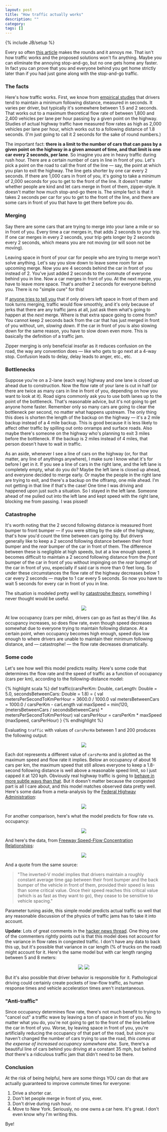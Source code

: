 ```yaml
---
layout: post
title: "How traffic actually works"
description: ""
category: 
tags: []
---
```

{% include JB/setup %}

Every so often [this article](http://www.smartmotorist.com/traffic-and-safety-guideline/traffic-jams.html) makes the
rounds and it annoys me. That isn't how traffic works and the proposed solutions won't fix anything. Maybe you can
eliminate the annoying stop-and-go, but no one gets home any faster. In fact you can prove that you and everyone behind you
get home strictly later than if you had just gone along with the stop-and-go traffic.

### The facts

Here's how traffic works. First, we know from [empirical studies](http://www.fhwa.dot.gov/publications/research/operations/tft/chap2.pdf)
that drivers tend to maintain a minimum following distance, measured in seconds. It varies per driver, but typically
it's somewhere between 1.5 and 2 seconds. That works out to a maximum theoretical flow rate of between 1,800 and 2,400
vehicles per lane per hour passing by a given point on the highway. Studies of actual highway traffic have measured flow
rates as high as 2,000 vehicles per lane per hour, which works out to a following distance of 1.8 seconds. (I'm just
going to call it 2 seconds for the sake of round numbers.)

The important fact: **there is a limit to the number of cars that can pass by a given point on the highway in a given
amount of time, and that limit is one car every 2 seconds, per lane**. So imagine you are in heavy traffic during
rush hour. There are a certain number of cars in line in front of you. Let's pick a  point on the road to call the front
of the line — say, the point at which you plan to exit the highway. The line gets shorter by one car every 2 seconds. If
there are 1,000 cars in front of you, it's going to take a minimum of 2,000 seconds for you to get to the front of the
line. It doesn't matter whether people are kind and let cars merge in front of them, zipper-style. It doesn't matter how
much stop-and-go there is. The simple fact is that it takes 2 seconds per car for you to get to the front of the line,
and there are some cars in front of you that have to get there before you do.

<!-- more -->

### Merging

Say there are some cars that are trying to merge into your lane a mile or so in front of you. Every time a car merges
in, that adds 2 seconds to your trip. If one car merges in every 2 seconds, your trip gets longer by 2 seconds every 2
seconds, which means you are not moving (or will soon not be moving).

Leaving space in front of your car for people who are trying to merge won't solve anything. Let's say you slow down to
leave some room for an upcoming merge. Now you are 4 seconds behind the car in front of you instead of 2. You've just
added 2 seconds to the commute of everyone behind you in line. Now a car merges in front of you. At the next merge, you
have to leave more space. That's another 2 seconds for everyone behind you. There is no "simple cure" for this!

If [anyone tries to tell you](http://www.smartmotorist.com/traffic-and-safety-guideline/traffic-jams.html) that if only
drivers left space in front of them and took turns merging, traffic would flow smoothly, and it's only because of jerks
that there are any traffic jams at all, just ask them what's going to happen at the _next_ merge. Where is that extra
space going to come from? You cannot keep 2 seconds back from the car that has just merged in front of you without, um,
_slowing down_. If the car in front of you is also slowing down for the same reason, you have to slow down even more.
This is basically the definition of a traffic jam.

Zipper merging is only beneficial insofar as it reduces confusion on the road, the way any convention does — like who
gets to go next at a 4-way stop. Confusion leads to delay, delay leads to anger, etc., etc.

### Bottlenecks

Suppose you're on a 2-lane (each way) highway and one lane is closed up ahead due to construction. Now the flow rate of
your lane is cut in half (or there are twice as many cars in line in front of you, depending on how you want to look at
it). Road signs commonly ask you to use both lanes up to the point of the bottleneck. That's reasonable advice, but it's not
going to get anyone home faster. Remember only so many cars are going to clear the bottleneck per second, no matter what
happens upstream. The only thing this does is shorten the length of the backup on the highway — it's a 2 mile backup
instead of a 4 mile backup. This is good because it is less likely to affect other traffic by spilling out onto onramps
and surface roads. Also maybe there's someone on the highway who's planning to exit 3 miles before the bottleneck. If
the backup is 2 miles instead of 4 miles, that person doesn't have to wait in traffic.

As an aside, whenever I see a line of cars on the highway (or, for that matter, any line of anythings anywhere), I make
sure I know what it's for before I get in it. If you see a line of cars in the right lane, and the left lane is
completely empty, what do you do? Maybe the left lane is closed up ahead, and everyone decided to merge early. Or maybe
the people in the right lane are trying to exit, and there's a backup on the offramp, one mile ahead. I'm not getting in
that line if that's the case! One time I was driving and happened upon just such a situation. So I stayed in the left
lane. Someone ahead of me pulled out into the left lane and kept speed with the right lane, blocking me from passing.
I was pissed!

### Catastrophe

It's worth noting that the 2 second following distance is measured front bumper to front bumper — if you were sitting by
the side of the highway, that's how you'd count the time between cars going by. But drivers generally like to keep a 2
second following distance between their front bumper and the _rear_ bumper of the car in front of them. The difference
between these is negligible at high speeds, but at a low enough speed, it becomes difficult to maintain a 2 second
following distance from the _front_ bumper of the car in front of you without impinging on the _rear_ bumper of the car
in front of you, especially if said car is more than 0 feet long. So under these circumstances the flow rate of the
highway decreases below 1 car every 2 seconds — maybe to 1 car every 5 seconds. So now you have to wait 5 seconds for
every car in front of you in line.

The situation is modeled pretty well by [catastrophe theory](http://en.wikipedia.org/wiki/Catastrophe_theory),
something I never thought would be useful.

<center><img class="spacer" src="/assets/img/traffic/catastrophe.png"/></center>

At low occupancy (cars per mile), drivers can go as fast as they'd like. As occupancy increases, so does flow rate, even
though speed decreases somewhat due to everyone trying to maintain following distance. At a certain point, when
occupancy becomes high enough, speed dips low enough to where drivers are unable to maintain their minimum following
distance, and — catastrophe! — the flow rate decreases dramatically.

### Some code

Let's see how well this model predicts reality. Here's some code that determines the flow rate and the speed of traffic
as a function of occupancy (cars per km), according to the following-distance model:

{% highlight scala %}
def traffic(carsPerKm: Double, carLength: Double = 5.0, secondsBetweenCars: Double = 1.8) = {
  val metersPerSecondToKmPerHour = 3600.0 / 1000.0
  val metersBetweenCars = 1000.0 / carsPerKm - carLength
  val maxSpeed = min(120, (metersBetweenCars / secondsBetweenCars) * metersPerSecondToKmPerHour)
  val carsPerHour = carsPerKm * maxSpeed
  (maxSpeed, carsPerHour)
}
{% endhighlight %}

Evaluating ```traffic``` with values of ```carsPerKm``` between 1 and 200 produces the following output:

<center><img class="spacer" src="/assets/img/traffic/model.png"/></center>

Each dot represents a different value of ```carsPerKm``` and is plotted as the maximum speed and flow rate it implies.
Below an occupancy of about 16 cars per km, the maximum speed that still allows everyone to keep a 1.8-second following
distance is well above a reasonable speed limit, so I just capped it at 120 kph. Obviously real highway traffic is going
to [behave in more subtle ways than that](http://books.google.com/books?id=4g7f1h4BfYsC&printsec=frontcover#v=onepage&q&f=false).
But it doesn't matter because the congested part is all I care about, and this model matches observed data pretty well.
Here's some data from a meta-analysis by the
[Federal Highway Administration](http://www.fhwa.dot.gov/publications/research/operations/tft/chap2.pdf):

<center><img class="spacer" src="/assets/img/traffic/speed_vs_flow.png"/></center>

For another comparison, here's what the model predicts for flow rate vs. occupancy:

<center><img class="spacer" src="/assets/img/traffic/inverted-v-model.png"/></center>

And here's the data, from [Freeway Speed-Flow Concentration Relationships](http://trid.trb.org/view.aspx?id=308654):

<center><img class="spacer" src="/assets/img/traffic/inverted-v-actual.png"/></center>

And a quote from the same source:

> "The inverted-V model implies that drivers maintain a roughly constant average time gap between their front bumper and
> the back bumper of the vehicle in front of them, provided their speed is less than some critical value. Once their
> speed reaches this critical value (which is as fast as they want to go), they cease to be sensitive to vehicle spacing."

Parameter tuning aside, this simple model predicts actual traffic so well that any reasonable discussion of the physics
of traffic jams has to take it into account.

**Update**: Lots of great comments in the [hacker news thread](https://news.ycombinator.com/item?id=6476836). One thing
one of the commenters rightly points out is that this model does not account for the variance in flow rates in congested
traffic. I don't have any data to back this up, but it's possible that variance in car length (% of trucks on the road)
might account for it. Here's the same model but with car length ranging between 5 and 8 meters:

<center>
  <img class="spacer" src="/assets/img/traffic/speed-vs-occupancy-2.png"/>
  <img class="spacer" src="/assets/img/traffic/flow-vs-occupancy-2.png"/>
</center>

But it's also possible that driver behavior is responsible for it. Pathological driving could certainly create pockets
of low-flow traffic, as human response times and vehicle acceleration times aren't instantaneous.

### "Anti-traffic"

Since occupancy determines flow rate, there's not much benefit to trying to "cancel out" a traffic wave by leaving a ton
of space in front of you. No matter what you do, you're not going to get to the front of the line before the car in
front of you. Worse, by leaving space in front of you, you're artificially reducing the occupancy of that part of
the road, but since you haven't changed the number of cars trying to use the road, _this comes at the
expense of increased occupancy somewhere else_. Sure, there's a beautiful line of cars behind you driving at a constant
35 mph, but behind _that_ there's a ridiculous traffic jam that didn't need to be there.

### Conclusion

At the risk of being helpful, here are some things YOU can do that are actually guaranteed to improve commute times for
everyone:

1. Drive a shorter car.
2. Don't let people merge in front of you, ever.
3. Don't drive during rush hour.
4. Move to New York. Seriously, no one owns a car here. It's great. I don't even know why I'm writing this.

Bye!
